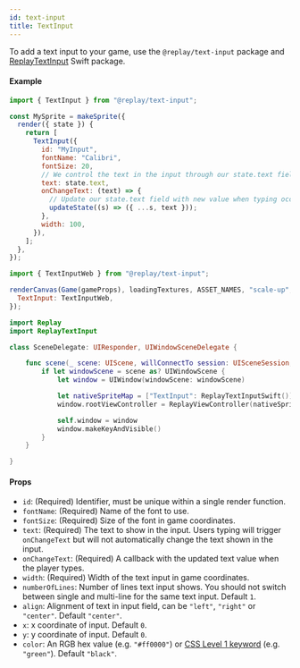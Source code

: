 ```yaml
---
id: text-input
title: TextInput
---
```


To add a text input to your game, use the `@replay/text-input` package and [ReplayTextInput](https://github.com/edbentley/replay-text-input-swift) Swift package.

#### Example

```js title="my-sprite.js"
import { TextInput } from "@replay/text-input";

const MySprite = makeSprite({
  render({ state }) {
    return [
      TextInput({
        id: "MyInput",
        fontName: "Calibri",
        fontSize: 20,
        // We control the text in the input through our state.text field
        text: state.text,
        onChangeText: (text) => {
          // Update our state.text field with new value when typing occurs
          updateState((s) => ({ ...s, text }));
        },
        width: 100,
      }),
    ];
  },
});
```

```js {1,4} title="web/index.js"
import { TextInputWeb } from "@replay/text-input";

renderCanvas(Game(gameProps), loadingTextures, ASSET_NAMES, "scale-up", {
  TextInput: TextInputWeb,
});
```

```swift {2,10,11} title="SceneDelegate.swift"
import Replay
import ReplayTextInput

class SceneDelegate: UIResponder, UIWindowSceneDelegate {

    func scene(_ scene: UIScene, willConnectTo session: UISceneSession, options connectionOptions: UIScene.ConnectionOptions) {
        if let windowScene = scene as? UIWindowScene {
            let window = UIWindow(windowScene: windowScene)

            let nativeSpriteMap = ["TextInput": ReplayTextInputSwift()]
            window.rootViewController = ReplayViewController(nativeSpriteMap: nativeSpriteMap)

            self.window = window
            window.makeKeyAndVisible()
        }
    }

}
```

#### Props

- `id`: (Required) Identifier, must be unique within a single render function.
- `fontName`: (Required) Name of the font to use.
- `fontSize`: (Required) Size of the font in game coordinates.
- `text`: (Required) The text to show in the input. Users typing will trigger `onChangeText` but will not automatically change the text shown in the input.
- `onChangeText`: (Required) A callback with the updated text value when the player types.
- `width`: (Required) Width of the text input in game coordinates.
- `numberOfLines`: Number of lines text input shows. You should not switch between single and multi-line for the same text input. Default `1`.
- `align`: Alignment of text in input field, can be `"left"`, `"right"` or `"center"`. Default `"center"`.
- `x`: x coordinate of input. Default `0`.
- `y`: y coordinate of input. Default `0`.
- `color`: An RGB hex value (e.g. `"#ff0000"`) or [CSS Level 1 keyword](https://developer.mozilla.org/docs/Web/CSS/color_value) (e.g. `"green"`). Default `"black"`.
